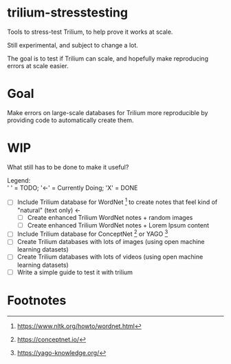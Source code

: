 # trilium-stresstesting
Tools to stress-test Trilium, to help prove it works at scale.

Still experimental, and subject to change a lot.

The goal is to test if Trilium can scale, and hopefully make reproducing errors at scale easier.

# Goal
Make errors on large-scale databases for Trilium more reproducible by providing code to automatically create them.

# WIP
What still has to be done to make it useful?

Legend:  
' ' = TODO; '<-' = Currently Doing; 'X' = DONE

- [ ] Include Trilium database for WordNet [^1] to create notes that feel kind of "natural" (text only) <-
  - [ ] Create enhanced Trilium WordNet notes + random images  
  - [ ] Create enhanced Trilium WordNet notes + Lorem Ipsum content  
- [ ] Include Trilium database for ConceptNet [^2] or YAGO [^3]
- [ ] Create Trilium databases with lots of images (using open machine learning datasets)
- [ ] Create Trilium databases with lots of videos (using open machine learning datasets)
- [ ] Write a simple guide to test it with trilium

# Footnotes
[^1]: https://www.nltk.org/howto/wordnet.html
[^2]: https://conceptnet.io/
[^3]: https://yago-knowledge.org/
